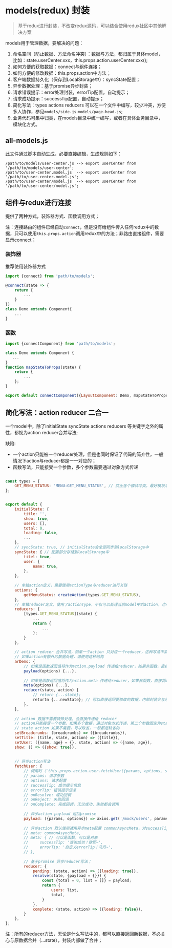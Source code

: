 # models(redux) 封装
> 基于redux进行封装，不改变redux源码，可以结合使用redux社区中其他解决方案

models用于管理数据，要解决的问题：

1. 命名空间（防止数据、方法命名冲突）：数据与方法，都归属于具体model，比如：state.userCenter.xxx，this.props.action.userCenter.xxx();
1. 如何方便的获取数据：connect与组件连接；
1. 如何方便的修改数据：this.props.action中方法；
1. 客户端数据持久化（保存到LocalStorage中）：syncState配置；
1. 异步数据处理：基于promise异步封装；
1. 请求错误提示：error处理封装，errorTip配置，自动提示；
1. 请求成功提示：successTip配置，自动提示；
1. 简化写法：types actions reducers 可以在一个文件中编写，较少冲突，方便多人协作，参见`models/side.js` `models/page-head.js`;
1. 业务代码可集中归类，在models目录中统一编写，或者在具体业务目录中，模块化方式。


## all-models.js
此文件通过脚本自动生成，必要直接编辑，生成规则如下：

```
/path/to/models/user-center.js --> export userCenter from '/path/to/models/user-center';
/path/to/user-center.model.js  --> export userCenter from '/path/to/user-center.model.js';
/path/to/user-center/model.js  --> export userCenter from '/path/to/user-center/model.js';
```

## 组件与redux进行连接
提供了两种方式，装饰器方式、函数调用方式；

注：连接路由的组件已经自动`connect`，但是没有给组件传入任何redux中的数据，只可以使用`this.props.action`调用redux中的方法；非路由直接组件，需要显示connect；

### 装饰器
推荐使用装饰器方式

```jsx harmony
import {connect} from 'path/to/models';

@connect(state => {
    return {
        ...
    }
})
class Demo extends Component{
    ...
}
```

### 函数
```jsx harmony
import {connectComponent} from 'path/to/models';

class Demo extends Component {
   ... 
}
function mapStateToProps(state) {
    return {
        ...
    };
}

export default connectComponent({LayoutComponent: Demo, mapStateToProps});
```

## 简化写法：action reducer 二合一
一个model中，除了initialState syncState actions reducers 等关键字之外的属性，都视为action reducer合并写法;

缺陷:
- 一个action只能被一个reducer处理，但是也同时保证了代码的简介性，一般情况下action与reducer都是一一对应的；
- 函数写法，只能接受一个参数，多个参数需要通过对象方式传递

```js

const types = {
    GET_MENU_STATUS: 'MENU:GET_MENU_STATUS', // 防止各个模块冲突，最好模块名开头
};


export default {
    initialState: {
        title: '',
        show: true,
        users: [], 
        total: 0,
        loading: false,
        ...
    },
    // syncState: true, // initialState会全部同步到localStorage中
    syncState: { // 配置部分存储到localStorage中
        titel: true,
        user: {
            name: true,
        },
    },
    
    // 单独action定义，需要使用actionType与reducer进行关联
    actions: {
        getMenuStatus: createAction(types.GET_MENU_STATUS),
    },
    // 单独reducer定义，使用了actionType，不仅可以处理当前model中的action，也可以处理其他任意action（只要actionType能对应）
    reducers: {
        [types.GET_MENU_STATUS](state) {
            ...
            return {
                ...
            };
        }
    },
    
    // action reducer 合并写法，如果一个action 只对应一个reducer，这种写法不需要指定actionType，可以有效简化代码；
    // 如果action有额外的数据处理，请使用这种结构
    arDemo: {
        // 如果是函数返回值将作为action.payload 传递给reducer，如果非函数，直接将payload的值，作为action.payload;
        payload(options) {...},
        
        // 如果是函数返回值将作为action.meta 传递给reducer，如果非函数，直接将meta的值，作为action.meta;
        meta(options) {...},
        reducer(state, action) {
            // return {...state};
            returtn {...newState}; // 可以直接返回要修改的数据，内部封装会与原state合并`{...state, ...newState}`;
        },
    },
    
    // action 数据不需要特殊处理，会直接传递给 reducer
    // action只能接受一个参数，如果多个数据，通过对象方式传递，第二个参数固定为state，第三个参数固定为action
    // state action 如果不需要，可以缺省，一般都是缺省的
    setBreadcrumbs: (breadcrumbs) => ({breadcrumbs}),
    setTitle: (title, state, action) => ({title}),
    setUser: ({name, age} = {}, state, action) => ({name, age}), 
    show: () => ({show: true}),
    
    
    // 异步action写法
    fetchUser: {
        // 调用时（`this.props.action.user.fetchUser({params, options, successTip, errorTip, onResolve, onReject, onComplete})`）参数约定为一个对象，对象各个属性说明如下:
        // params: 请求参数
        // options: 请求配置
        // successTip: 成功提示信息
        // errorTip: 错误提示信息
        // onResolve: 成功回调
        // onReject: 失败回调
        // onComplete: 完成回调，无论成功、失败都会调用
        
        // 异步action payload 返回promise     
        payload: ({params, options}) => axios.get('/mock/users', params, options),
        
        // 异步action 默认使用通用异步meta配置 commonAsyncMeta，对successTip errorTip onResolve onReject onComplete 进行了合理的默认值处理，需要action以对象形式传参调用
        // meta: commonAsyncMeta, 
        // meta: { // 可以是函数，可以是对象
        //     successTip: '查询成功！欧耶~',
        //     errorTip: '自定义errorTip！马丹~',
        // },
        
        // 基于promise 异步reducer写法；
        reducer: {
            pending: (state, action) => ({loading: true}),
            resolve(state, {payload = {}}) {
                const {total = 0, list = []} = payload;
                return {
                    users: list,
                    total,
                }
            },
            complete: (state, action) => ({loading: false}),
        }
    },
};

```
注：所有的reducer方法，无论是什么写法中的，都可以直接返回新数据，不必关心与原数据合并（...state），封装内部做了合并；
